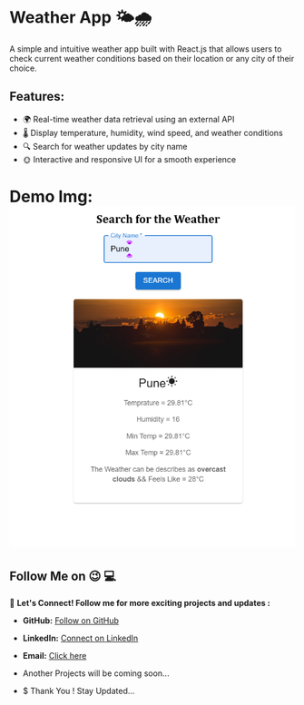 # Weather App 🌤️🌧️

A simple and intuitive weather app built with React.js that allows users to check current weather conditions based on their location or any city of their choice.

## Features:
- 🌍 Real-time weather data retrieval using an external API
- 🌡️ Display temperature, humidity, wind speed, and weather conditions
- 🔍 Search for weather updates by city name
- 🌞 Interactive and responsive UI for a smooth experience



# Demo Img: ![Image Alt](https://github.com/Nishikant4246/Weather-App/blob/main/Output%20Img.png)


## Follow Me on 😉  :computer:

🚀 **Let's Connect! Follow me for more exciting projects and updates :**

- **GitHub:**  [Follow on GitHub](https://github.com/Nishikant4246)
- **LinkedIn:** [Connect on LinkedIn](https://www.linkedin.com/in/nishikant-v-kshirsagar-483a2b259/)
- **Email:**  [Click here ](nishikantkshirsgar22@gmail.com)


- Another Projects will be coming soon...

- $ Thank You ! Stay Updated...
